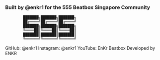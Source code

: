### Built by @enkr1 for the 555 Beatbox Singapore Community

            ███████╗███████╗███████╗
            ██╔════╝██╔════╝██╔════╝
            ███████╗███████╗███████╗
            ╚════██║╚════██║╚════██║
            ███████║███████║███████║
            ╚══════╝╚══════╝╚══════╝
                        
GitHub: @enkr1      Instagram: @enkr1       YouTube: EnKr Beatbox
               Developed by ENKR